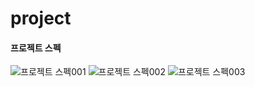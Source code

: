 # project

#### 프로젝트 스펙
![프로젝트 스펙001](https://user-images.githubusercontent.com/105896842/169458747-4e1bbaf1-bed4-44a0-83af-0f863b50ff9a.jpg)
![프로젝트 스펙002](https://user-images.githubusercontent.com/105896842/169458756-e1ce5cb0-efad-4ab0-a04f-28993ec5fb83.jpg)
![프로젝트 스펙003](https://user-images.githubusercontent.com/105896842/169458763-5fda0413-e178-4204-89ce-d215173b0531.jpg)
